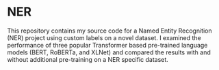 # NER

This repository contains my source code for a Named Entity Recognition (NER) project using custom labels on a novel dataset. I examined the performance of three popular Transformer based pre-trained language models (BERT, RoBERTa, and XLNet) and compared the results with and without additional pre-training on a NER specific dataset. 
